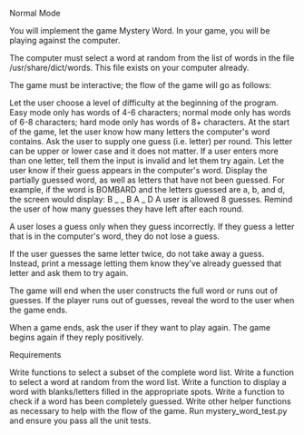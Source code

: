 Normal Mode

You will implement the game Mystery Word. In your game, you will be playing against the computer.

The computer must select a word at random from the list of words in the file /usr/share/dict/words. This file exists on your computer already.

The game must be interactive; the flow of the game will go as follows:

Let the user choose a level of difficulty at the beginning of the program. Easy mode only has words of 4-6 characters; normal mode only has words of 6-8 characters; hard mode only has words of 8+ characters.
At the start of the game, let the user know how many letters the computer's word contains.
Ask the user to supply one guess (i.e. letter) per round. This letter can be upper or lower case and it does not matter. If a user enters more than one letter, tell them the input is invalid and let them try again.
Let the user know if their guess appears in the computer's word.
Display the partially guessed word, as well as letters that have not been guessed. For example, if the word is BOMBARD and the letters guessed are a, b, and d, the screen would display:
          B _ _ B A _ D
A user is allowed 8 guesses. Remind the user of how many guesses they have left after each round.

A user loses a guess only when they guess incorrectly. If they guess a letter that is in the computer's word, they do not lose a guess.

If the user guesses the same letter twice, do not take away a guess. Instead, print a message letting them know they've already guessed that letter and ask them to try again.

The game will end when the user constructs the full word or runs out of guesses. If the player runs out of guesses, reveal the word to the user when the game ends.

When a game ends, ask the user if they want to play again. The game begins again if they reply positively.

Requirements

Write functions to select a subset of the complete word list.
Write a function to select a word at random from the word list.
Write a function to display a word with blanks/letters filled in the appropriate spots.
Write a function to check if a word has been completely guessed.
Write other helper functions as necessary to help with the flow of the game.
Run mystery_word_test.py and ensure you pass all the unit tests.
